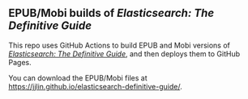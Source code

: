 ## EPUB/Mobi builds of *Elasticsearch: The Definitive Guide*

This repo uses GitHub Actions to build EPUB and Mobi versions of [*Elasticsearch: The Definitive Guide*](https://github.com/elastic/elasticsearch-definitive-guide), and then deploys them to GitHub Pages.

You can download the EPUB/Mobi files at https://jjlin.github.io/elasticsearch-definitive-guide/.

